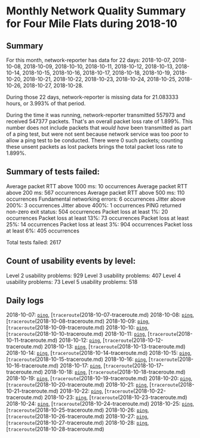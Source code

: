 # Monthly Network Quality Summary for Four Mile Flats during 2018-10

## Summary 

For this month, network-reporter has data for 22 days: 2018-10-07, 2018-10-08, 2018-10-09, 2018-10-10, 2018-10-11, 2018-10-12, 2018-10-13, 2018-10-14, 2018-10-15, 2018-10-16, 2018-10-17, 2018-10-18, 2018-10-19, 2018-10-20, 2018-10-21, 2018-10-22, 2018-10-23, 2018-10-24, 2018-10-25, 2018-10-26, 2018-10-27, 2018-10-28.
    
During those 22 days, network-reporter is missing data for 21.083333 hours, or 3.993% of that period.    

During the time it was running, network-reporter transmitted 557973 and received 547377 packets. That's an overall packet 
loss rate of 1.899%. This number does not include packets that *would have* been transmitted as part of a ping test, 
but were not sent because network service was too poor to allow a ping test to be conducted. There were 0 such 
packets; counting these unsent packets as lost packets brings the total packet loss rate to 1.899%.

## Summary of tests failed:

Average packet RTT above 1000 ms: 10 occurrences
Average packet RTT above 200 ms: 567 occurrences
Average packet RTT above 500 ms: 110 occurrences
Fundamental networking errors: 6 occurrences
Jitter above 200%: 3 occurrences
Jitter above 400%: 1 occurrences
PING returned non-zero exit status: 504 occurrences
Packet loss at least 1%: 20 occurrences
Packet loss at least 13%: 73 occurrences
Packet loss at least 25%: 14 occurrences
Packet loss at least 3%: 904 occurrences
Packet loss at least 6%: 405 occurrences

Total tests failed: 2617


## Count of usability events by level:

Level 2 usability problems: 929
Level 3 usability problems: 407
Level 4 usability problems: 73
Level 5 usability problems: 518



## Daily logs


2018-10-07: [<code>ping</code>](2018-10-07.md), [<code>traceroute</code>(2018-10-07-traceroute.md)
2018-10-08: [<code>ping</code>](2018-10-08.md), [<code>traceroute</code>(2018-10-08-traceroute.md)
2018-10-09: [<code>ping</code>](2018-10-09.md), [<code>traceroute</code>(2018-10-09-traceroute.md)
2018-10-10: [<code>ping</code>](2018-10-10.md), [<code>traceroute</code>(2018-10-10-traceroute.md)
2018-10-11: [<code>ping</code>](2018-10-11.md), [<code>traceroute</code>(2018-10-11-traceroute.md)
2018-10-12: [<code>ping</code>](2018-10-12.md), [<code>traceroute</code>(2018-10-12-traceroute.md)
2018-10-13: [<code>ping</code>](2018-10-13.md), [<code>traceroute</code>(2018-10-13-traceroute.md)
2018-10-14: [<code>ping</code>](2018-10-14.md), [<code>traceroute</code>(2018-10-14-traceroute.md)
2018-10-15: [<code>ping</code>](2018-10-15.md), [<code>traceroute</code>(2018-10-15-traceroute.md)
2018-10-16: [<code>ping</code>](2018-10-16.md), [<code>traceroute</code>(2018-10-16-traceroute.md)
2018-10-17: [<code>ping</code>](2018-10-17.md), [<code>traceroute</code>(2018-10-17-traceroute.md)
2018-10-18: [<code>ping</code>](2018-10-18.md), [<code>traceroute</code>(2018-10-18-traceroute.md)
2018-10-19: [<code>ping</code>](2018-10-19.md), [<code>traceroute</code>(2018-10-19-traceroute.md)
2018-10-20: [<code>ping</code>](2018-10-20.md), [<code>traceroute</code>(2018-10-20-traceroute.md)
2018-10-21: [<code>ping</code>](2018-10-21.md), [<code>traceroute</code>(2018-10-21-traceroute.md)
2018-10-22: [<code>ping</code>](2018-10-22.md), [<code>traceroute</code>(2018-10-22-traceroute.md)
2018-10-23: [<code>ping</code>](2018-10-23.md), [<code>traceroute</code>(2018-10-23-traceroute.md)
2018-10-24: [<code>ping</code>](2018-10-24.md), [<code>traceroute</code>(2018-10-24-traceroute.md)
2018-10-25: [<code>ping</code>](2018-10-25.md), [<code>traceroute</code>(2018-10-25-traceroute.md)
2018-10-26: [<code>ping</code>](2018-10-26.md), [<code>traceroute</code>(2018-10-26-traceroute.md)
2018-10-27: [<code>ping</code>](2018-10-27.md), [<code>traceroute</code>(2018-10-27-traceroute.md)
2018-10-28: [<code>ping</code>](2018-10-28.md), [<code>traceroute</code>(2018-10-28-traceroute.md)
